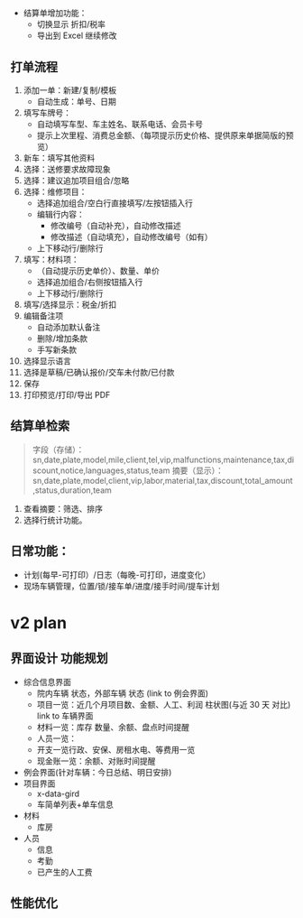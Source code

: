 #

- 结算单增加功能：
  - 切换显示 折扣/税率
  - 导出到 Excel 继续修改

## 打单流程

1. 添加一单：新建/复制/模板
   - 自动生成：单号、日期
2. 填写车牌号：
   - 自动填写车型、车主姓名、联系电话、会员卡号
   - 提示上次里程、消费总金额、（每项提示历史价格、提供原来单据简版的预览）
3. 新车：填写其他资料
4. 选择：送修要求故障现象
5. 选择：建议追加项目组合/忽略
6. 选择：维修项目：
   - 选择追加组合/空白行直接填写/左按钮插入行
   - 编辑行内容：
     - 修改编号（自动补充），自动修改描述
     - 修改描述（自动填充），自动修改编号（如有）
   - 上下移动行/删除行
7. 填写：材料项：
   - （自动提示历史单价）、数量、单价
   - 选择追加组合/右侧按钮插入行
   - 上下移动行/删除行
8. 填写/选择显示：税金/折扣
9. 编辑备注项
   - 自动添加默认备注
   - 删除/增加条款
   - 手写新条款
10. 选择显示语言
11. 选择是草稿/已确认报价/交车未付款/已付款
12. 保存
13. 打印预览/打印/导出 PDF

## 结算单检索

> 字段（存储）：sn,date,plate,model,mile,client,tel,vip,malfunctions,maintenance,tax,discount,notice,languages,status,team
> 摘要（显示）：sn,date,plate,model,client,vip,labor,material,tax,discount,total_amount,status,duration,team

1. 查看摘要：筛选、排序
2. 选择行统计功能。

## 日常功能：

- 计划(每早-可打印）/日志（每晚-可打印，进度变化）
- 现场车辆管理，位置/锁/接车单/进度/接手时间/提车计划

# v2 plan

## 界面设计 功能规划

- 综合信息界面
  - 院内车辆 状态，外部车辆 状态 (link to 例会界面)
  - 项目一览：近几个月项目数、金额、人工、利润 柱状图(与近 30 天 对比) link to 车辆界面
  - 材料一览：库存 数量、余额、盘点时间提醒
  - 人员一览：
  - 开支一览行政、安保、房租水电、等费用一览
  - 现金账一览：余额、对账时间提醒
- 例会界面(针对车辆：今日总结、明日安排)
- 项目界面
  - x-data-gird
  - 车简单列表+单车信息
- 材料
  - 库房
- 人员
  - 信息
  - 考勤
  - 已产生的人工费
## 性能优化

